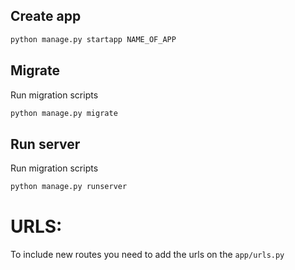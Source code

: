 ## Create app

````bash
python manage.py startapp NAME_OF_APP
````

## Migrate

Run migration scripts

````bash
python manage.py migrate
````

## Run server

Run migration scripts

````bash
python manage.py runserver
````


# URLS: 
To include new routes you need to add the urls on the `app/urls.py` 